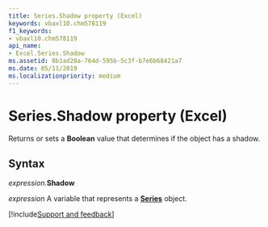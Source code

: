 ```yaml
---
title: Series.Shadow property (Excel)
keywords: vbaxl10.chm578119
f1_keywords:
- vbaxl10.chm578119
api_name:
- Excel.Series.Shadow
ms.assetid: 8b1ad20a-764d-595b-5c3f-b7e6b68421a7
ms.date: 05/11/2019
ms.localizationpriority: medium
---
```



# Series.Shadow property (Excel)

Returns or sets a **Boolean** value that determines if the object has a shadow.


## Syntax

_expression_.**Shadow**

_expression_ A variable that represents a **[Series](Excel.Series(object).md)** object.




[!include[Support and feedback](~/includes/feedback-boilerplate.md)]